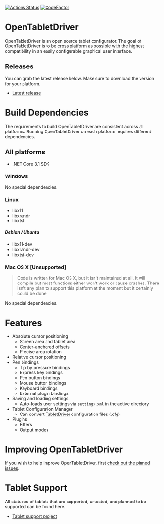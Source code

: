 [![Actions Status](https://github.com/InfinityGhost/OpenTabletDriver/workflows/.NET%20Core/badge.svg)](https://github.com/InfinityGhost/OpenTabletDriver/actions) [![CodeFactor](https://www.codefactor.io/repository/github/infinityghost/opentabletdriver/badge/master)](https://www.codefactor.io/repository/github/infinityghost/opentabletdriver/overview/master)

# OpenTabletDriver

OpenTabletDriver is an open source tablet configurator. The goal of OpenTabletDriver is to be cross platform as possible with the highest compatibility in an easily configurable graphical user interface.

## Releases

You can grab the latest release below. Make sure to download the version for your platform.

- [Latest release](https://github.com/InfinityGhost/OpenTabletDriver/releases)

# Build Dependencies

The requirements to build OpenTabletDriver are consistent across all platforms. Running OpenTabletDriver on each platform requires different dependencies.

## All platforms
- .NET Core 3.1 SDK

### Windows

No special dependencies.

### Linux

- libx11
- libxrandr
- libxtst

##### Debian / Ubuntu

- libx11-dev
- libxrandr-dev
- libxtst-dev

### Mac OS X [Unsupported]
> Code is written for Mac OS X, but it isn't maintained at all. It will compile but most functions either won't work or cause crashes. There isn't any plan to support this platform at the moment but it certainly could be done.

No special dependencies.

# Features

- Absolute cursor positioning
  - Screen area and tablet area
  - Center-anchored offsets
  - Precise area rotation
- Relative cursor positioning
- Pen bindings
  - Tip by pressure bindings
  - Express key bindings
  - Pen button bindings
  - Mouse button bindings
  - Keyboard bindings
  - External plugin bindings
- Saving and loading settings
  - Auto-loads user settings via `settings.xml` in the active directory
- Tablet Configuration Manager
  - Can convert [TabletDriver](https://github.com/hawku/TabletDriver) configuration files (.cfg)
- Plugins
  - Filters
  - Output modes

# Improving OpenTabletDriver

If you wish to help improve OpenTabletDriver, first [check out the pinned issues](https://github.com/InfinityGhost/OpenTabletDriver/issues).

# Tablet Support

All statuses of tablets that are supported, untested, and planned to be supported can be found here.

- [Tablet support project](https://github.com/InfinityGhost/OpenTabletDriver/projects/4)